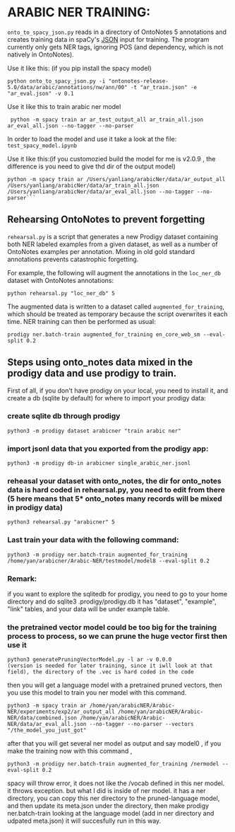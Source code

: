 # ARABIC NER TRAINING:

`onto_to_spacy_json.py` reads in a directory of OntoNotes 5 annotations and
creates training data in spaCy's
[JSON](https://spacy.io/api/annotation#json-input) input for training. The
program currently only gets NER tags, ignoring POS (and dependency, which is
not natively in OntoNotes).

Use it like this: (if you pip install the spacy model)

```
python onto_to_spacy_json.py -i "ontonotes-release-5.0/data/arabic/annotations/nw/ann/00" -t "ar_train.json" -e "ar_eval.json" -v 0.1
```

Use it like this to train arabic ner model
```
 python -m spacy train ar ar_test_output_all ar_train_all.json ar_eval_all.json --no-tagger --no-parser
```
In order to load the model and use it take a look at the file:
`test_spacy_model.ipynb`

Use it like this:(if you customozied build the model for me is v2.0.9 , the difference is you need to give thd dir of the output model)

```
python -m spacy train ar /Users/yanliang/arabicNer/data/ar_output_all /Users/yanliang/arabicNer/data/ar_train_all.json /Users/yanliang/arabicNer/data/ar_eval_all.json --no-tagger --no-parser```
```

## Rehearsing OntoNotes to prevent forgetting

`rehearsal.py` is a script that generates a new Prodigy dataset containing both
NER labeled examples from a given dataset, as well as a number of OntoNotes
examples per annotation. Mixing in old gold standard annotations prevents
catastrophic forgetting.

For example, the following will augment the annotations in the `loc_ner_db`
dataset with OntoNotes annotations:

`python rehearsal.py "loc_ner_db" 5`

The augmented data is written to a dataset called `augmented_for_training`,
which should be treated as temporary because the script overwrites it each
time. NER training can then be performed as usual:

```
prodigy ner.batch-train augmented_for_training en_core_web_sm --eval-split 0.2 
```

## Steps using onto_notes data mixed in the prodigy data and use prodigy to train.
First of all, if you don't have prodigy on your local, you need to install it, and create a db (sqlite by default) for where to import your prodigy data:
### create sqlite db through prodigy
```
python3 -m prodigy dataset arabicner "train arabic ner"
```
### import jsonl data that you exported from the prodigy app:
```
python3 -m prodigy db-in arabicner single_arabic_ner.jsonl 
```
### reheasal your dataset with onto_notes, the dir for onto_notes data is hard coded in rehearsal.py, you need to edit from there (5 here means that 5* onto_notes many records will be mixed in prodigy data)
```
python3 rehearsal.py "arabicner" 5
```
### Last train your data with the following command:
```
python3 -m prodigy ner.batch-train augmented_for_training /home/yan/arabicner/Arabic-NER/testmodel/model8 --eval-split 0.2
```

### Remark:
if you want to explore the sqlitedb for prodigy, you need to go to your home directory
and do sqlite3 .prodigy/prodigy.db
it has "dataset", "example", "link" tables, and your data will be under example table.

### the pretrained vector model could be too big for the training process to process, so we can prune the huge vector first then use it
```
python3 generatePruningVectorModel.py -l ar -v 0.0.0
(version is needed for later training, since it iwll look at that field), the directory of the .vec is hard coded in the code
```
then you will get a language model with a pretrained pruned vectors, then you use this model to train you ner model with this command.
```
python3 -m spacy train ar /home/yan/arabicNER/Arabic-NER/experiments/exp2/ar_output_all /home/yan/arabicNER/Arabic-NER/data/combined.json /home/yan/arabicNER/Arabic-NER/data/ar_eval_all.json --no-tagger --no-parser --vectors "/the_model_you_just_got"
```
after that you will get several ner model as output and say model0 , if you make the training now with this command ,
```
python3 -m prodigy ner.batch-train augmented_for_training /nermodel --eval-split 0.2
```
spacy will throw error, it does  not like the /vocab defined in this ner model. it throws exception.
but what I did is inside of ner model. it has a ner directory, you can copy this ner directory to the pruned-language model, and then update its meta.json under the directory, then make prodigy ner.batch-train looking at the language model (add in ner directory and udpated meta.json)
it will succesfully run in this way.

